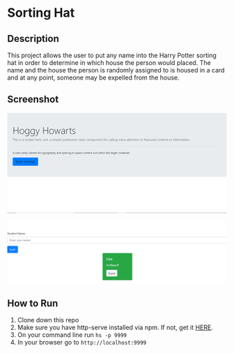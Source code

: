 # Sorting Hat

## Description
This project allows the user to put any name into the Harry Potter sorting hat in order to determine in which house the person would placed.  The name and the house the person is randomly assigned to is housed in a card and at any point, someone may be expelled from the house.

## Screenshot
![Image of sorting hat project](./screenshots/Sorting_hat.png)

![Image of sorting hat project](./screenshots/sorting_hat_2.png)

## How to Run
1. Clone down this repo
1. Make sure you have  http-serve installed via npm. If not, get it [HERE](https://npmjs.com/package/http-server).
1. On your command line run `hs -p 9999`
1. In your browser go to `http://localhost:9999`